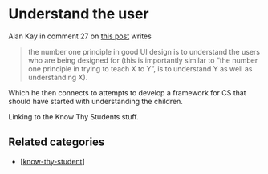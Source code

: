 # Understand the user

Alan Kay in comment 27 on [this post](https://computinged.wordpress.com/2019/01/21/standards-are-limiting-and-long-lasting-alan-kay-was-right/) writes
> the number one principle in good UI design is to understand the users who are being designed for (this is importantly similar to “the number one principle in trying to teach X to Y”, is to understand Y as well as understanding X).

Which he then connects to attempts to develop a framework for CS that should have started with understanding the children.

Linking to the Know Thy Students stuff.

## Related categories

- [[know-thy-student]]

[//begin]: # "Autogenerated link references for markdown compatibility"
[know-thy-student]: ../know-thy-student.md "Know thy student"
[//end]: # "Autogenerated link references"